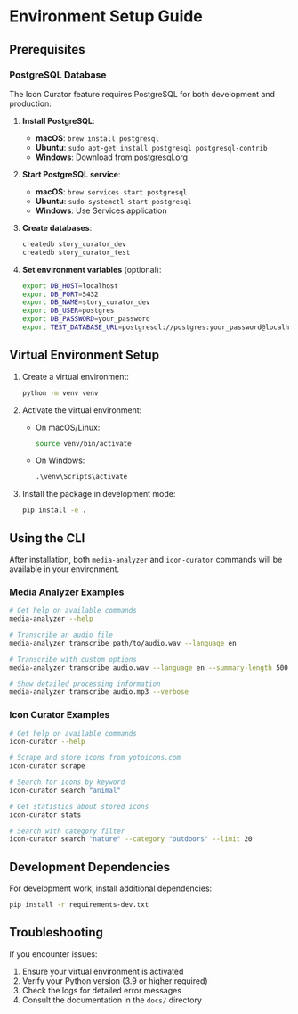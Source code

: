 # Environment Setup Guide

## Prerequisites

### PostgreSQL Database
The Icon Curator feature requires PostgreSQL for both development and production:

1. **Install PostgreSQL**:
   - **macOS**: `brew install postgresql`
   - **Ubuntu**: `sudo apt-get install postgresql postgresql-contrib`
   - **Windows**: Download from [postgresql.org](https://www.postgresql.org/download/windows/)

2. **Start PostgreSQL service**:
   - **macOS**: `brew services start postgresql`
   - **Ubuntu**: `sudo systemctl start postgresql`
   - **Windows**: Use Services application

3. **Create databases**:
   ```bash
   createdb story_curator_dev
   createdb story_curator_test
   ```

4. **Set environment variables** (optional):
   ```bash
   export DB_HOST=localhost
   export DB_PORT=5432
   export DB_NAME=story_curator_dev
   export DB_USER=postgres
   export DB_PASSWORD=your_password
   export TEST_DATABASE_URL=postgresql://postgres:your_password@localhost:5432/story_curator_test
   ```

## Virtual Environment Setup

1. Create a virtual environment:
   ```bash
   python -m venv venv
   ```

2. Activate the virtual environment:
   - On macOS/Linux:
     ```bash
     source venv/bin/activate
     ```
   - On Windows:
     ```cmd
     .\venv\Scripts\activate
     ```

3. Install the package in development mode:
   ```bash
   pip install -e .
   ```

## Using the CLI

After installation, both `media-analyzer` and `icon-curator` commands will be available in your environment.

### Media Analyzer Examples
```bash
# Get help on available commands
media-analyzer --help

# Transcribe an audio file
media-analyzer transcribe path/to/audio.wav --language en

# Transcribe with custom options
media-analyzer transcribe audio.wav --language en --summary-length 500 --output results.txt

# Show detailed processing information
media-analyzer transcribe audio.mp3 --verbose
```

### Icon Curator Examples
```bash
# Get help on available commands
icon-curator --help

# Scrape and store icons from yotoicons.com
icon-curator scrape

# Search for icons by keyword
icon-curator search "animal"

# Get statistics about stored icons
icon-curator stats

# Search with category filter
icon-curator search "nature" --category "outdoors" --limit 20
```

## Development Dependencies

For development work, install additional dependencies:
```bash
pip install -r requirements-dev.txt
```

## Troubleshooting

If you encounter issues:
1. Ensure your virtual environment is activated
2. Verify your Python version (3.9 or higher required)
3. Check the logs for detailed error messages
4. Consult the documentation in the `docs/` directory

